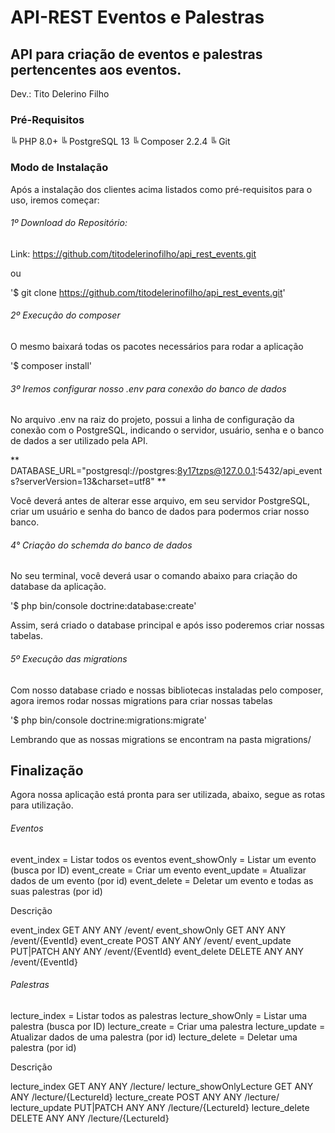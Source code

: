 # API-REST Eventos e Palestras

## API para criação de eventos e palestras pertencentes aos eventos.

Dev.: Tito Delerino Filho

### Pré-Requisitos

╚ PHP 8.0+
╚ PostgreSQL 13
╚ Composer 2.2.4
╚ Git

### Modo de Instalação

Após a instalação dos clientes acima listados como pré-requisitos para o uso, iremos começar:

###### 1º Download do Repositório:

Link: https://github.com/titodelerinofilho/api_rest_events.git

ou

'$ git clone https://github.com/titodelerinofilho/api_rest_events.git'

###### 2º Execução do composer

O mesmo baixará todas os pacotes necessários para rodar a aplicação

'$ composer install'

###### 3º Iremos configurar nosso .env para conexão do banco de dados

No arquivo .env na raiz do projeto, possui a linha de configuração da conexão com o PostgreSQL, indicando o servidor, usuário, senha e o banco de dados a ser utilizado pela API.

** DATABASE_URL="postgresql://postgres:8y17tzps@127.0.0.1:5432/api_events?serverVersion=13&charset=utf8" **

Você deverá antes de alterar esse arquivo, em seu servidor PostgreSQL, criar um usuário e senha do banco de dados para podermos criar nosso banco.

###### 4° Criação do schemda do banco de dados

No seu terminal, você deverá usar o comando abaixo para criação do database da aplicação.

'$ php bin/console doctrine:database:create'

Assim, será criado o database principal e após isso poderemos criar nossas tabelas.

###### 5º Execução das migrations

Com nosso database criado e nossas bibliotecas instaladas pelo composer, agora iremos rodar nossas migrations para criar nossas tabelas

'$ php bin/console doctrine:migrations:migrate'

Lembrando que as nossas migrations se encontram na pasta migrations/

## Finalização

Agora nossa aplicação está pronta para ser utilizada, abaixo, segue as rotas para utilização.

###### Eventos

event_index = Listar todos os eventos
event_showOnly = Listar um evento (busca por ID)
event_create = Criar um evento
event_update = Atualizar dados de um evento (por id)
event_delete = Deletar um evento e todas as suas palestras (por id)

Descrição

event_index GET ANY ANY /event/
event_showOnly GET ANY ANY /event/{EventId}
event_create POST ANY ANY /event/
event_update PUT|PATCH ANY ANY /event/{EventId}
event_delete DELETE ANY ANY /event/{EventId}

###### Palestras

lecture_index = Listar todos as palestras
lecture_showOnly = Listar uma palestra (busca por ID)
lecture_create = Criar uma palestra
lecture_update = Atualizar dados de uma palestra (por id)
lecture_delete = Deletar uma palestra (por id)

Descrição

lecture_index GET ANY ANY /lecture/
lecture_showOnlyLecture GET ANY ANY /lecture/{LectureId}
lecture_create POST ANY ANY /lecture/
lecture_update PUT|PATCH ANY ANY /lecture/{LectureId}
lecture_delete DELETE ANY ANY /lecture/{LectureId}
